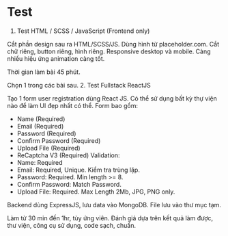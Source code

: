 # Test
1. Test HTML / SCSS / JavaScript (Frontend only)

Cắt phần design sau ra HTML/SCSS/JS. Dùng hình từ placeholder.com. Cắt chữ riêng, button riêng, hình riêng. Responsive desktop và mobile. Càng nhiều hiệu ứng animation càng tốt.

Thời gian làm bài 45 phút.

Chọn 1 trong các bài sau.
2. Test Fullstack ReactJS

Tạo 1 form user registration dùng React JS. Có thể sử dụng bất kỳ thự viện nào để làm UI đẹp nhất có thể.
Form bao gồm:
-	Name (Required)
-	Email (Required)
-	Password (Required)
-	Confirm Password (Required)
-	Upload File (Required)
-	ReCaptcha V3 (Required)
Validation:
-	Name: Required
-	Email: Required, Unique. Kiểm tra trùng lặp.
-	Password: Required. Min length >= 8.
-	Confirm Password: Match Password.
-	Upload File: Required. Max Length 2Mb, JPG, PNG only.

Backend dùng ExpressJS, lưu data vào MongoDB. File lưu vào thư mục tạm.

Làm từ 30 min đến 1hr, tùy ứng viên. Đánh giá dựa trên kết quả làm được, thư viện, công cụ sử dụng, code sạch, chuẩn.

